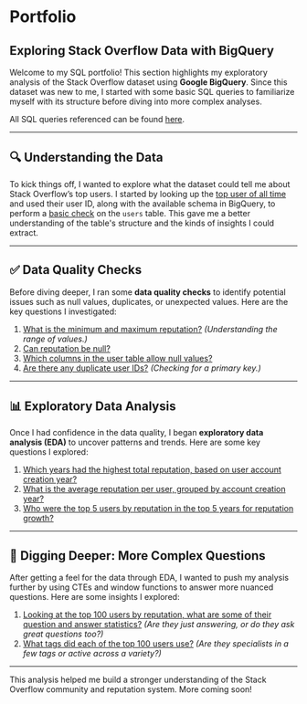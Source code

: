 # Portfolio

## Exploring Stack Overflow Data with BigQuery

Welcome to my SQL portfolio! This section highlights my exploratory analysis of the Stack Overflow dataset using **Google BigQuery**. Since this dataset was new to me, I started with some basic SQL queries to familiarize myself with its structure before diving into more complex analyses.

All SQL queries referenced can be found [here](https://github.com/kim-h-l/portfolio-sql/tree/main/stackoverflow).

---

## 🔍 Understanding the Data

To kick things off, I wanted to explore what the dataset could tell me about Stack Overflow’s top users. I started by looking up the [top user of all time](https://stackoverflow.com/users/22656/jon-skeet) and used their user ID, along with the available schema in BigQuery, to perform a [basic check](https://github.com/kim-h-l/portfolio-sql/blob/main/stackoverflow/001_user_data_exploration.sql) on the `users` table. This gave me a better understanding of the table's structure and the kinds of insights I could extract.

---

## ✅ Data Quality Checks

Before diving deeper, I ran some **data quality checks** to identify potential issues such as null values, duplicates, or unexpected values. Here are the key questions I investigated:

1. [What is the minimum and maximum reputation?](https://github.com/kim-h-l/portfolio-sql/blob/main/stackoverflow/002_dq_reputation_min_max.sql) *(Understanding the range of values.)*
2. [Can reputation be null?](https://github.com/kim-h-l/portfolio-sql/blob/main/stackoverflow/003_dq_reputation_null.sql)
3. [Which columns in the user table allow null values?](https://github.com/kim-h-l/portfolio-sql/blob/main/stackoverflow/004_dq_user_table_nulls.sql)
4. [Are there any duplicate user IDs?](https://github.com/kim-h-l/portfolio-sql/blob/main/stackoverflow/005_dq_user_id_dupe_check.sql) *(Checking for a primary key.)*

---

## 📊 Exploratory Data Analysis

Once I had confidence in the data quality, I began **exploratory data analysis (EDA)** to uncover patterns and trends. Here are some key questions I explored:

1. [Which years had the highest total reputation, based on user account creation year?](https://github.com/kim-h-l/portfolio-sql/blob/main/stackoverflow/006_eda_reputation_by_year.sql)
2. [What is the average reputation per user, grouped by account creation year?](https://github.com/kim-h-l/portfolio-sql/blob/main/stackoverflow/007_eda_avg_user_reputation.sql)
3. [Who were the top 5 users by reputation in the top 5 years for reputation growth?](https://github.com/kim-h-l/portfolio-sql/blob/main/stackoverflow/008_eda_top_users_top_years.sql)

---

## 🤔 Digging Deeper: More Complex Questions

After getting a feel for the data through EDA, I wanted to push my analysis further by using CTEs and window functions to answer more nuanced questions. Here are some insights I explored:

1. [Looking at the top 100 users by reputation, what are some of their question and answer statistics?](https://github.com/kim-h-l/portfolio-sql/blob/main/stackoverflow/009_top_100_users_qa.sql) *(Are they just answering, or do they ask great questions too?)*
2. [What tags did each of the top 100 users use?](https://github.com/kim-h-l/portfolio-sql/blob/main/stackoverflow/010_top_100_users_tags.sql) *(Are they specialists in a few tags or active across a variety?)*

---

This analysis helped me build a stronger understanding of the Stack Overflow community and reputation system. More coming soon!
